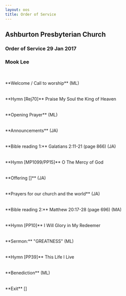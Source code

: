 ```yaml
---
layout: oos
title: Order of Service
---
```

## Ashburton Presbyterian Church

### Order of Service 29 Jan 2017


### Mook Lee

<br>
<br>
**Welcome / Call to worship** (ML)
<br>
<br>
<br>
**Hymn [Rej70]** Praise My Soul the King of Heaven
<br>
<br>
<br>
**Opening Prayer** (ML)
<br>
<br>
<br>
**Announcements** (JA) 
<br>
<br>
<br>
**Bible reading 1:** Galatians 2:11-21 (page 866)  (JA)
<br>
<br>
<br>
**Hymn [MP1099/PP15]** O The Mercy of God
<br>
<br>
<br>
**Offering []** (JA)
<br>
<br>
<br>
**Prayers for our church and the world** (JA)
<br>
<br>
<br>
**Bible reading 2:** Matthew 20:17-28 (page 696)  (MA)
<br>
<br>
<br>
**Hymn [PP10]** I Will Glory in My Redeemer
<br>
<br>
<br>
**Sermon:** "GREATNESS"  (ML) 
<br>
<br>
<br>
**Hymn [PP39]** This Life I Live
<br>
<br>
<br>
**Benediction** (ML)
<br>
<br>
<br>
**Exit** []


